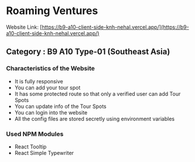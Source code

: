# Roaming Ventures

Website Link: [https://b9-a10-client-side-knh-nehal.vercel.app/](https://b9-a10-client-side-knh-nehal.vercel.app/)

## Category : B9 A10 Type-01 (Southeast Asia)

### Characteristics of the Website

- It is fully responsive
- You can add your tour spot
- It has some protected route so that only a verified user can add Tour Spots
- You can update info of the Tour Spots
- You can login into the website
- All the config files are stored secretly using environment variables

### Used NPM Modules

- React Tooltip
- React Simple Typewriter
